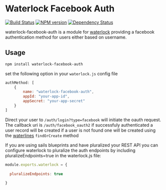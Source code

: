 # Waterlock Facebook Auth

[![Build Status](http://img.shields.io/travis/davidrivera/waterlock-facebook-auth.svg?style=flat)](https://travis-ci.org/davidrivera/waterlock-facebook-auth) [![NPM version](http://img.shields.io/npm/v/waterlock-facebook-auth.svg?style=flat)](http://badge.fury.io/js/waterlock-facebook-auth) [![Dependency Status](http://img.shields.io/gemnasium/davidrivera/waterlock-facebook-auth.svg?style=flat)](https://gemnasium.com/davidrivera/waterlock-facebook-auth)

waterlock-facebook-auth is a module for [waterlock](http://waterlock.ninja/)
providing a facebook authentication method for users either based on username.

## Usage

```bash
npm install waterlock-facebook-auth
```

set the following option in your `waterlock.js` config file

```js
authMethod: [
	{
		name: "waterlock-facebook-auth",
		appId: "your-app-id",
		appSecret: "your-app-secret"
	}
]
```

Direct your user to `/auth/login?type=facebook` will initiate the oauth request. The callback uri is `/auth/facebook_oauth2` if successfuly authenticated a user record will be created if a user is not found one will be created using the [waterlines](https://github.com/balderdashy/waterline) `findOrCreate` method

If you are using sails blueprints and have pluralized your REST API you can configure waterlock to pluralize the auth endpoints by including pluralizeEndpoints=true in the waterlock.js file:

```js
module.exports.waterlock = {
  
  pluralizeEndpoints: true
  
}
```




